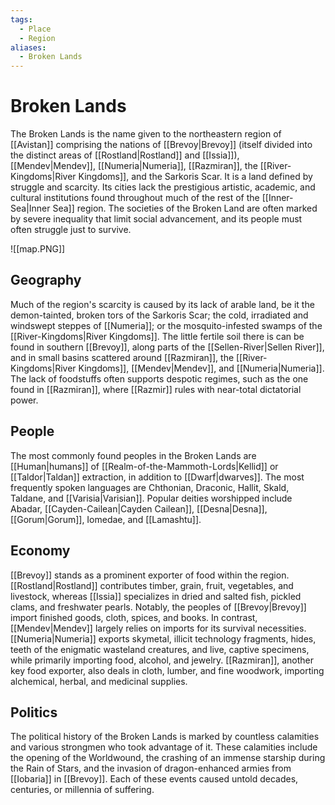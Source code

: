 ```yaml
---
tags:
  - Place
  - Region
aliases:
  - Broken Lands
---
```

# Broken Lands
The Broken Lands is the name given to the northeastern region of [[Avistan]] comprising the nations of [[Brevoy|Brevoy]] (itself divided into the distinct areas of [[Rostland|Rostland]] and [[Issia]]), [[Mendev|Mendev]], [[Numeria|Numeria]], [[Razmiran]], the [[River-Kingdoms|River Kingdoms]], and the Sarkoris Scar. It is a land defined by struggle and scarcity. Its cities lack the prestigious artistic, academic, and cultural institutions found throughout much of the rest of the [[Inner-Sea|Inner Sea]] region. The societies of the Broken Land are often marked by severe inequality that limit social advancement, and its people must often struggle just to survive.

![[map.PNG]]

## Geography  
Much of the region's scarcity is caused by its lack of arable land, be it the demon-tainted, broken tors of the Sarkoris Scar; the cold, irradiated and windswept steppes of [[Numeria]]; or the mosquito-infested swamps of the [[River-Kingdoms|River Kingdoms]]. The little fertile soil there is can be found in southern [[Brevoy]], along parts of the [[Sellen-River|Sellen River]], and in small basins scattered around [[Razmiran]], the [[River-Kingdoms|River Kingdoms]], [[Mendev|Mendev]], and [[Numeria|Numeria]]. The lack of foodstuffs often supports despotic regimes, such as the one found in [[Razmiran]], where [[Razmir]] rules with near-total dictatorial power.

## People
The most commonly found peoples in the Broken Lands are [[Human|humans]] of [[Realm-of-the-Mammoth-Lords|Kellid]] or [[Taldor|Taldan]] extraction, in addition to [[Dwarf|dwarves]]. The most frequently spoken languages are Chthonian, Draconic, Hallit, Skald, Taldane, and [[Varisia|Varisian]]. Popular deities worshipped include Abadar, [[Cayden-Cailean|Cayden Cailean]], [[Desna|Desna]], [[Gorum|Gorum]], Iomedae, and [[Lamashtu]].

## Economy  
[[Brevoy]] stands as a prominent exporter of food within the region. [[Rostland|Rostland]] contributes timber, grain, fruit, vegetables, and livestock, whereas [[Issia]] specializes in dried and salted fish, pickled clams, and freshwater pearls. Notably, the peoples of [[Brevoy|Brevoy]] import finished goods, cloth, spices, and books. In contrast, [[Mendev|Mendev]] largely relies on imports for its survival necessities. [[Numeria|Numeria]] exports skymetal, illicit technology fragments, hides, teeth of the enigmatic wasteland creatures, and live, captive specimens, while primarily importing food, alcohol, and jewelry. [[Razmiran]], another key food exporter, also deals in cloth, lumber, and fine woodwork, importing alchemical, herbal, and medicinal supplies.

## Politics
The political history of the Broken Lands is marked by countless calamities and various strongmen who took advantage of it. These calamities include the opening of the Worldwound, the crashing of an immense starship during the Rain of Stars, and the invasion of dragon-enhanced armies from [[Iobaria]] in [[Brevoy]]. Each of these events caused untold decades, centuries, or millennia of suffering.